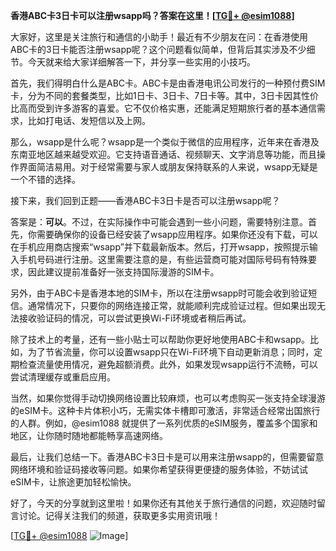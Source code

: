 **香港ABC卡3日卡可以注册wsapp吗？答案在这里！[[TG💪+ @esim1088](https://t.me/s/esim1088)]**

大家好，这里是关注旅行和通信的小助手！最近有不少朋友在问：在香港使用ABC卡的3日卡能否注册wsapp呢？这个问题看似简单，但背后其实涉及不少细节。今天就来给大家详细解答一下，并分享一些实用的小技巧。

首先，我们得明白什么是ABC卡。ABC卡是由香港电讯公司发行的一种预付费SIM卡，分为不同的套餐类型，比如1日卡、3日卡、7日卡等。其中，3日卡因其性价比高而受到许多游客的喜爱。它不仅价格实惠，还能满足短期旅行者的基本通信需求，比如打电话、发短信以及上网。

那么，wsapp是什么呢？wsapp是一个类似于微信的应用程序，近年来在香港及东南亚地区越来越受欢迎。它支持语音通话、视频聊天、文字消息等功能，而且操作界面简洁易用。对于经常需要与家人或朋友保持联系的人来说，wsapp无疑是一个不错的选择。

接下来，我们回到正题——香港ABC卡3日卡是否可以注册wsapp呢？

答案是：**可以**。不过，在实际操作中可能会遇到一些小问题，需要特别注意。首先，你需要确保你的设备已经安装了wsapp应用程序。如果你还没有下载，可以在手机应用商店搜索“wsapp”并下载最新版本。然后，打开wsapp，按照提示输入手机号码进行注册。这里需要注意的是，有些运营商可能对国际号码有特殊要求，因此建议提前准备好一张支持国际漫游的SIM卡。

另外，由于ABC卡是香港本地的SIM卡，所以在注册wsapp时可能会收到验证短信。通常情况下，只要你的网络连接正常，就能顺利完成验证过程。但如果出现无法接收验证码的情况，可以尝试更换Wi-Fi环境或者稍后再试。

除了技术上的考量，还有一些小贴士可以帮助你更好地使用ABC卡和wsapp。比如，为了节省流量，你可以设置wsapp只在Wi-Fi环境下自动更新消息；同时，定期检查流量使用情况，避免超额消费。此外，如果发现wsapp运行不流畅，可以尝试清理缓存或重启应用。

当然，如果你觉得手动切换网络设置比较麻烦，也可以考虑购买一张支持全球漫游的eSIM卡。这种卡片体积小巧，无需实体卡槽即可激活，非常适合经常出国旅行的人群。例如，@esim1088 就提供了一系列优质的eSIM服务，覆盖多个国家和地区，让你随时随地都能畅享高速网络。

最后，让我们总结一下。香港ABC卡3日卡是可以用来注册wsapp的，但需要留意网络环境和验证码接收等问题。如果你希望获得更便捷的服务体验，不妨试试eSIM卡，让旅途更加轻松愉快。

好了，今天的分享就到这里啦！如果你还有其他关于旅行通信的问题，欢迎随时留言讨论。记得关注我们的频道，获取更多实用资讯哦！

[[TG💪+ @esim1088](https://t.me/s/esim1088) ![Image](https://i.postimg.cc/4NQfJmqS/Snipaste-2025-05-13-00-14-12.png)]